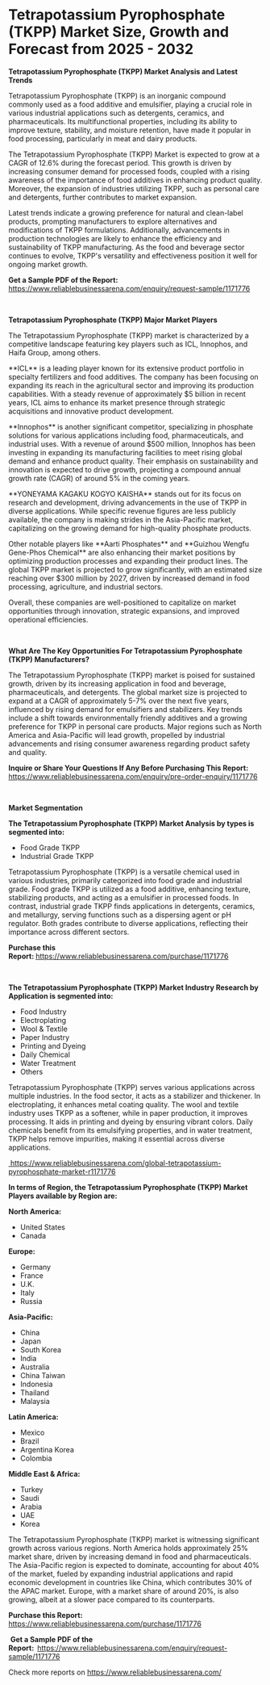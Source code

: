 <p><h1>Tetrapotassium Pyrophosphate (TKPP) Market Size, Growth and Forecast from 2025 - 2032</h1></p><p><strong>Tetrapotassium Pyrophosphate (TKPP) Market Analysis and Latest Trends</strong></p>
<p><p>Tetrapotassium Pyrophosphate (TKPP) is an inorganic compound commonly used as a food additive and emulsifier, playing a crucial role in various industrial applications such as detergents, ceramics, and pharmaceuticals. Its multifunctional properties, including its ability to improve texture, stability, and moisture retention, have made it popular in food processing, particularly in meat and dairy products.</p><p>The Tetrapotassium Pyrophosphate (TKPP) Market is expected to grow at a CAGR of 12.6% during the forecast period. This growth is driven by increasing consumer demand for processed foods, coupled with a rising awareness of the importance of food additives in enhancing product quality. Moreover, the expansion of industries utilizing TKPP, such as personal care and detergents, further contributes to market expansion.</p><p>Latest trends indicate a growing preference for natural and clean-label products, prompting manufacturers to explore alternatives and modifications of TKPP formulations. Additionally, advancements in production technologies are likely to enhance the efficiency and sustainability of TKPP manufacturing. As the food and beverage sector continues to evolve, TKPP's versatility and effectiveness position it well for ongoing market growth.</p></p>
<p><strong>Get a Sample PDF of the Report:&nbsp;</strong> <a href="https://www.reliablebusinessarena.com/enquiry/request-sample/1171776?utm_campaign=3039&utm_medium=2&utm_source=Github&utm_content=ia&utm_term=03042025&utm_id=tetrapotassium-pyrophosphate-tkpp">https://www.reliablebusinessarena.com/enquiry/request-sample/1171776</a></p>
<p>&nbsp;</p>
<p><strong>Tetrapotassium Pyrophosphate (TKPP) Major Market Players</strong></p>
<p><p>The Tetrapotassium Pyrophosphate (TKPP) market is characterized by a competitive landscape featuring key players such as ICL, Innophos, and Haifa Group, among others. </p><p>**ICL** is a leading player known for its extensive product portfolio in specialty fertilizers and food additives. The company has been focusing on expanding its reach in the agricultural sector and improving its production capabilities. With a steady revenue of approximately $5 billion in recent years, ICL aims to enhance its market presence through strategic acquisitions and innovative product development.</p><p>**Innophos** is another significant competitor, specializing in phosphate solutions for various applications including food, pharmaceuticals, and industrial uses. With a revenue of around $500 million, Innophos has been investing in expanding its manufacturing facilities to meet rising global demand and enhance product quality. Their emphasis on sustainability and innovation is expected to drive growth, projecting a compound annual growth rate (CAGR) of around 5% in the coming years.</p><p>**YONEYAMA KAGAKU KOGYO KAISHA** stands out for its focus on research and development, driving advancements in the use of TKPP in diverse applications. While specific revenue figures are less publicly available, the company is making strides in the Asia-Pacific market, capitalizing on the growing demand for high-quality phosphate products.</p><p>Other notable players like **Aarti Phosphates** and **Guizhou Wengfu Gene-Phos Chemical** are also enhancing their market positions by optimizing production processes and expanding their product lines. The global TKPP market is projected to grow significantly, with an estimated size reaching over $300 million by 2027, driven by increased demand in food processing, agriculture, and industrial sectors.</p><p>Overall, these companies are well-positioned to capitalize on market opportunities through innovation, strategic expansions, and improved operational efficiencies.</p></p>
<p>&nbsp;</p>
<p><strong>What Are The Key Opportunities For Tetrapotassium Pyrophosphate (TKPP) Manufacturers?</strong></p>
<p><p>The Tetrapotassium Pyrophosphate (TKPP) market is poised for sustained growth, driven by its increasing application in food and beverage, pharmaceuticals, and detergents. The global market size is projected to expand at a CAGR of approximately 5-7% over the next five years, influenced by rising demand for emulsifiers and stabilizers. Key trends include a shift towards environmentally friendly additives and a growing preference for TKPP in personal care products. Major regions such as North America and Asia-Pacific will lead growth, propelled by industrial advancements and rising consumer awareness regarding product safety and quality.</p></p>
<p><strong>Inquire or Share Your Questions If Any Before Purchasing This Report:</strong> <a href="https://www.reliablebusinessarena.com/enquiry/pre-order-enquiry/1171776?utm_campaign=3039&utm_medium=2&utm_source=Github&utm_content=ia&utm_term=03042025&utm_id=tetrapotassium-pyrophosphate-tkpp">https://www.reliablebusinessarena.com/enquiry/pre-order-enquiry/1171776</a></p>
<p>&nbsp;</p>
<p><strong>Market Segmentation</strong></p>
<p><strong>The Tetrapotassium Pyrophosphate (TKPP) Market Analysis by types is segmented into:</strong></p>
<p><ul><li>Food Grade TKPP</li><li>Industrial Grade TKPP</li></ul></p>
<p><p>Tetrapotassium Pyrophosphate (TKPP) is a versatile chemical used in various industries, primarily categorized into food grade and industrial grade. Food grade TKPP is utilized as a food additive, enhancing texture, stabilizing products, and acting as a emulsifier in processed foods. In contrast, industrial grade TKPP finds applications in detergents, ceramics, and metallurgy, serving functions such as a dispersing agent or pH regulator. Both grades contribute to diverse applications, reflecting their importance across different sectors.</p></p>
<p><strong>Purchase this Report:&nbsp;</strong><a href="https://www.reliablebusinessarena.com/purchase/1171776?utm_campaign=3039&utm_medium=2&utm_source=Github&utm_content=ia&utm_term=03042025&utm_id=tetrapotassium-pyrophosphate-tkpp">https://www.reliablebusinessarena.com/purchase/1171776</a></p>
<p>&nbsp;</p>
<p><strong>The Tetrapotassium Pyrophosphate (TKPP) Market Industry Research by Application is segmented into:</strong></p>
<p><ul><li>Food Industry</li><li>Electroplating</li><li>Wool & Textile</li><li>Paper Industry</li><li>Printing and Dyeing</li><li>Daily Chemical</li><li>Water Treatment</li><li>Others</li></ul></p>
<p><p>Tetrapotassium Pyrophosphate (TKPP) serves various applications across multiple industries. In the food sector, it acts as a stabilizer and thickener. In electroplating, it enhances metal coating quality. The wool and textile industry uses TKPP as a softener, while in paper production, it improves processing. It aids in printing and dyeing by ensuring vibrant colors. Daily chemicals benefit from its emulsifying properties, and in water treatment, TKPP helps remove impurities, making it essential across diverse applications.</p></p>
<p><a href="https://www.reliablebusinessarena.com/global-tetrapotassium-pyrophosphate-market-r1171776?utm_campaign=3039&utm_medium=2&utm_source=Github&utm_content=ia&utm_term=03042025&utm_id=tetrapotassium-pyrophosphate-tkpp">&nbsp;https://www.reliablebusinessarena.com/global-tetrapotassium-pyrophosphate-market-r1171776</a></p>
<p><strong>In terms of Region, the Tetrapotassium Pyrophosphate (TKPP) Market Players available by Region are:</strong></p>
<p>
    <p> <strong> North America: </strong>
        <ul>
            <li>United States</li>
            <li>Canada</li>
        </ul>
        </p> 
    <p> <strong> Europe: </strong>
        <ul>
            <li>Germany</li>
            <li>France</li>
            <li>U.K.</li>
            <li>Italy</li>
            <li>Russia</li>
        </ul>
        </p> 
    <p> <strong> Asia-Pacific: </strong>
        <ul>
            <li>China</li>
            <li>Japan</li>
            <li>South Korea</li>
            <li>India</li>
            <li>Australia</li>
            <li>China Taiwan</li>
            <li>Indonesia</li>
            <li>Thailand</li>
            <li>Malaysia</li>
        </ul>
        </p> 
    <p> <strong> Latin America: </strong>
        <ul>
            <li>Mexico</li>
            <li>Brazil</li>
            <li>Argentina Korea</li>
            <li>Colombia</li>
        </ul>
        </p> 
    <p> <strong> Middle East & Africa: </strong>
        <ul>
            <li>Turkey</li>
            <li>Saudi</li>
            <li>Arabia</li>
            <li>UAE</li>
            <li>Korea</li>
        </ul>
    </p>
    </p>
<p><p>The Tetrapotassium Pyrophosphate (TKPP) market is witnessing significant growth across various regions. North America holds approximately 25% market share, driven by increasing demand in food and pharmaceuticals. The Asia-Pacific region is expected to dominate, accounting for about 40% of the market, fueled by expanding industrial applications and rapid economic development in countries like China, which contributes 30% of the APAC market. Europe, with a market share of around 20%, is also growing, albeit at a slower pace compared to its counterparts.</p></p>
<p><strong>Purchase this Report: </strong><a href="https://www.reliablebusinessarena.com/purchase/1171776?utm_campaign=3039&utm_medium=2&utm_source=Github&utm_content=ia&utm_term=03042025&utm_id=tetrapotassium-pyrophosphate-tkpp">https://www.reliablebusinessarena.com/purchase/1171776</a></p>
<p>&nbsp;<strong>Get a Sample PDF of the Report:&nbsp;&nbsp;</strong><a href="https://www.reliablebusinessarena.com/enquiry/request-sample/1171776?utm_campaign=3039&utm_medium=2&utm_source=Github&utm_content=ia&utm_term=03042025&utm_id=tetrapotassium-pyrophosphate-tkpp">https://www.reliablebusinessarena.com/enquiry/request-sample/1171776</a></p>
<p><strong></strong></p>
<p>Check more reports on <a href="https://www.reliablebusinessarena.com/?utm_campaign=3039&utm_medium=2&utm_source=Github&utm_content=ia&utm_term=03042025&utm_id=tetrapotassium-pyrophosphate-tkpp">https://www.reliablebusinessarena.com/</a></p>